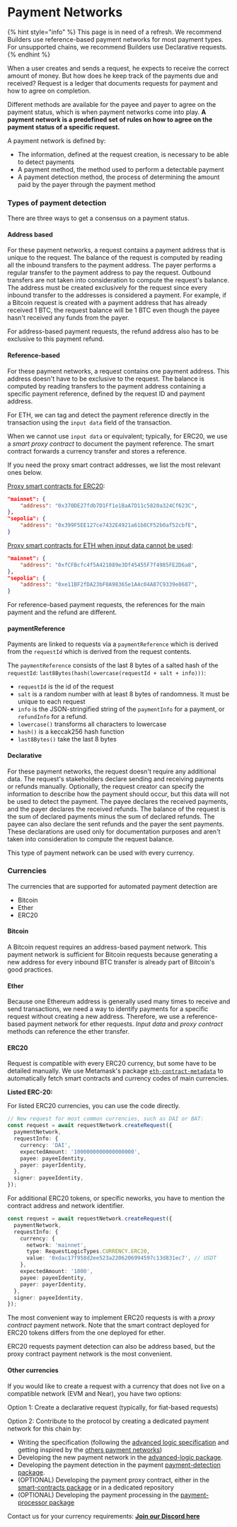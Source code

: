 # Payment Networks

{% hint style="info" %}
This page is in need of a refresh. We recommend Builders use reference-based payment networks for most payment types. For unsupported chains, we recommend Builders use Declarative requests.
{% endhint %}

When a user creates and sends a request, he expects to receive the correct amount of money. But how does he keep track of the payments due and received? Request is a ledger that documents requests for payment and how to agree on completion.

Different methods are available for the payee and payer to agree on the payment status, which is when payment networks come into play. **A payment network is a predefined set of rules on how to agree on the payment status of a specific request.**

A payment network is defined by:

* The information, defined at the request creation, is necessary to be able to detect payments
* A payment method, the method used to perform a detectable payment
* A payment detection method, the process of determining the amount paid by the payer through the payment method

### Types of payment detection

There are three ways to get a consensus on a payment status.

#### Address based

For these payment networks, a request contains a payment address that is unique to the request. The balance of the request is computed by reading all the inbound transfers to the payment address. The payer performs a regular transfer to the payment address to pay the request. Outbound transfers are not taken into consideration to compute the request's balance. The address must be created exclusively for the request since every inbound transfer to the addresses is considered a payment. For example, if a Bitcoin request is created with a payment address that has already received 1 BTC, the request balance will be 1 BTC even though the payee hasn't received any funds from the payer.

For address-based payment requests, the refund address also has to be exclusive to this payment refund.

#### Reference-based

For these payment networks, a request contains one payment address. This address doesn't have to be exclusive to the request. The balance is computed by reading transfers to the payment address containing a specific payment reference, defined by the request ID and payment address.

For ETH, we can tag and detect the payment reference directly in the transaction using the `input data` field of the transaction.

When we cannot use `input data` or equivalent; typically, for ERC20, we use a _smart proxy contract_ to document the payment reference. The smart contract forwards a currency transfer and stores a reference.

If you need the proxy smart contract addresses, we list the most relevant ones below.

[Proxy smart contracts for ERC20](https://github.com/RequestNetwork/requestNetwork/blob/master/packages/smart-contracts/src/lib/artifacts/ERC20FeeProxy/index.ts):

```json
"mainnet": {
	"address": "0x370DE27fdb7D1Ff1e1BaA7D11c5820a324Cf623C",
},
"sepolia": {
	"address": "0x399F5EE127ce7432E4921a61b8CF52b0af52cbfE",
}
```

[Proxy smart contracts for ETH when input data cannot be used](https://github.com/RequestNetwork/requestNetwork/blob/master/packages/smart-contracts/src/lib/artifacts/EthereumFeeProxy/index.ts):

```json
"mainnet": {
	"address": "0xfCFBcfc4f5A421089e3Df45455F7f4985FE2D6a8",
},
"sepolia": {
	"address": "0xe11BF2fDA23bF0A98365e1A4c04A87C9339e8687",
}
```

For reference-based payment requests, the references for the main payment and the refund are different.

#### paymentReference

Payments are linked to requests via a `paymentReference` which is derived from the `requestId` which is derived from the request contents.

The `paymentReference` consists of the last 8 bytes of a salted hash of the `requestId`: `last8Bytes(hash(lowercase(requestId + salt + info)))`:

* `requestId` is the id of the request
* `salt` is a random number with at least 8 bytes of randomness. It must be unique to each request
* `info` is the JSON-stringified string of the `paymentInfo` for a payment, or `refundInfo` for a refund.
* `lowercase()` transforms all characters to lowercase
* `hash()` is a keccak256 hash function
* `last8Bytes()` take the last 8 bytes

#### Declarative

For these payment networks, the request doesn't require any additional data. The request's stakeholders declare sending and receiving payments or refunds manually. Optionally, the request creator can specify the information to describe how the payment should occur, but this data will not be used to detect the payment. The payee declares the received payments, and the payer declares the received refunds. The balance of the request is the sum of declared payments minus the sum of declared refunds. The payee can also declare the sent refunds and the payer the sent payments. These declarations are used only for documentation purposes and aren't taken into consideration to compute the request balance.

This type of payment network can be used with every currency.

### Currencies

The currencies that are supported for automated payment detection are

* Bitcoin
* Ether
* ERC20

#### Bitcoin

A Bitcoin request requires an address-based payment network. This payment network is sufficient for Bitcoin requests because generating a new address for every inbound BTC transfer is already part of Bitcoin's good practices.

#### Ether

Because one Ethereum address is generally used many times to receive and send transactions, we need a way to identify payments for a specific request without creating a new address. Therefore, we use a reference-based payment network for ether requests. _Input data_ and _proxy contract_ methods can reference the ether transfer.

#### ERC20

Request is compatible with every ERC20 currency, but some have to be detailed manually. We use Metamask's package [`eth-contract-metadata`](https://github.com/MetaMask/eth-contract-metadata) to automatically fetch smart contracts and currency codes of main currencies.

**Listed ERC-20:**

For listed ERC20 currencies, you can use the code directly.

```typescript
// New request for most common currencies, such as DAI or BAT:
const request = await requestNetwork.createRequest({
  paymentNetwork,
  requestInfo: {
    currency: 'DAI',
    expectedAmount: '1000000000000000000',
    payee: payeeIdentity,
    payer: payerIdentity,
  },
  signer: payeeIdentity,
});
```

For additional ERC20 tokens, or specific neworks, you have to mention the contract address and network identifier.

```typescript
const request = await requestNetwork.createRequest({
  paymentNetwork,
  requestInfo: {
    currency: {
      network: 'mainnet',
      type: RequestLogicTypes.CURRENCY.ERC20,
      value: '0xdac17f958d2ee523a2206206994597c13d831ec7', // USDT
    },
    expectedAmount: '1000',
    payee: payeeIdentity,
    payer: payerIdentity,
  },
  signer: payeeIdentity,
});
```

The most convenient way to implement ERC20 requests is with a _proxy contract_ payment network. Note that the smart contract deployed for ERC20 tokens differs from the one deployed for ether.

ERC20 requests payment detection can also be address based, but the proxy contract payment network is the most convenient.

#### Other currencies

If you would like to create a request with a currency that does not live on a compatible network (EVM and Near), you have two options:

Option 1: Create a declarative request (typically, for fiat-based requests)

Option 2: Contribute to the protocol by creating a dedicated payment network for this chain by:

* Writing the specification (following the [advanced logic specification](https://github.com/RequestNetwork/requestNetwork/blob/master/packages/advanced-logic/specs/advanced-logic-specs-0.1.0.md) and getting inspired by the [others payment networks](https://github.com/RequestNetwork/requestNetwork/tree/master/packages/advanced-logic/specs))
* Developing the new payment network in the [advanced-logic package](https://github.com/RequestNetwork/requestNetwork/tree/master/packages/advanced-logic/src/extensions/payment-network).
* Developing the payment detection in the payment [payment-detection package](https://github.com/RequestNetwork/requestNetwork/tree/master/packages/payment-detection).
* (OPTIONAL) Developing the payment proxy contract, either in the [smart-contracts package](https://github.com/RequestNetwork/requestNetwork/tree/master/packages/smart-contracts) or in a dedicated repository
* (OPTIONAL) Developing the payment processing in the [payment-processor package](https://github.com/RequestNetwork/requestNetwork/tree/master/packages/payment-processor)

Contact us for your currency requirements: [**Join our Discord here**](https://request.network/discord)
